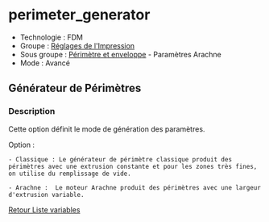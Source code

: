 # perimeter_generator

* Technologie : FDM
* Groupe : [Réglages de l'Impression](../print_settings/print_settings.md)
* Sous groupe : [Périmètre et enveloppe](../print_settings/print_settings.md#périmètre-et-enveloppe)  - Paramètres Arachne 
* Mode : Avancé

## Générateur de Périmètres

### Description

Cette option définit le mode de génération des paramètres.
 

Option : 
	
	- Classique : Le générateur de périmètre classique produit des périmètres avec une extrusion constante et pour les zones très fines, on utilise du remplissage de vide.
	
	- Arachne :  Le moteur Arachne produit des périmètres avec une largeur d'extrusion variable.

[Retour Liste variables](variable_list.md)